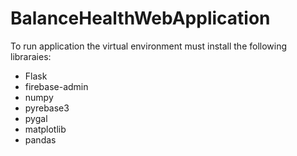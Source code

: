 # BalanceHealthWebApplication
To run application the virtual environment must install the following libraraies:
 - Flask
 - firebase-admin
 - numpy
 - pyrebase3
 - pygal
 - matplotlib
 - pandas
